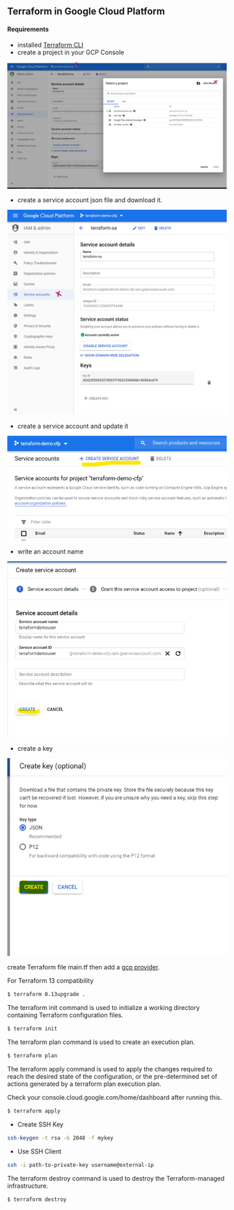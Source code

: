 ## Terraform in Google Cloud Platform

#### Requirements

- installed [Terraform CLI](https://www.terraform.io/downloads.html)
- create a project in your GCP Console

![screenshot](./screenshots/terraform-gcp1.png)

- create a service account json file and download it.

![screenshot](./screenshots/terraform-gcp2.png)

- create a service account and update it

![screenshot](./screenshots/terraform-gcp3.png)

- write an account name

![screenshot](./screenshots/terraform-gcp4.png)

- create a key

![screenshot](./screenshots/terraform-gcp5.png)

create Terraform file main.tf then add a [gcp provider](https://www.terraform.io/docs/providers/google/index.html).

For Terraform 13 compatibility

```sh
$ terraform 0.13upgrade .
```

The terraform init command is used to initialize a working directory containing Terraform configuration files.

```sh
$ terraform init
```

The terraform plan command is used to create an execution plan.

```sh
$ terraform plan
```

The terraform apply command is used to apply the changes required to reach the desired state of the configuration, or the pre-determined set of actions generated by a terraform plan execution plan.

Check your console.cloud.google.com/home/dashboard after running this.

```sh
$ terraform apply
```

 - Create SSH Key
```sh
ssh-keygen -t rsa -b 2048 -f mykey
```

 - Use SSH Client

```sh
ssh -i path-to-private-key username@external-ip
```

The terraform destroy command is used to destroy the Terraform-managed infrastructure.

```sh
$ terraform destroy
```
